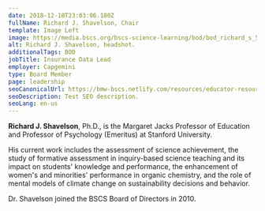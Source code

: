 ```yaml
---
date: 2018-12-18T23:03:06.180Z
fullName: Richard J. Shavelson, Chair
template: Image Left
image: https://media.bscs.org/bscs-science-learning/bod/bod_richard_s_5x7.jpg
alt: Richard J. Shavelson, headshot.
additionalTags: BOD
jobTitle: Insurance Data Lead
employer: Capgemini
type: Board Member
page: leadership
seoCanonicalUrl: https://bmw-bscs.netlify.com/resources/educator-resource-center/
seoDescription: Test SEO description.
seoLang: en-us
---
```


**Richard J. Shavelson**, Ph.D., is the Margaret Jacks Professor of Education and Professor of Psychology (Emeritus) at Stanford University.

His current work includes the assessment of science achievement, the study of formative assessment in inquiry-based science teaching and its impact on students' knowledge and performance, the enhancement of women's and minorities' performance in organic chemistry, and the role of mental models of climate change on sustainability decisions and behavior.

Dr. Shavelson joined the BSCS Board of Directors in 2010.

